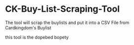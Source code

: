 # CK-Buy-List-Scraping-Tool
The tool will scrap the buylists and put it into a CSV File from Cardkingdom's Buylist

this tool is the dopebed bopety
